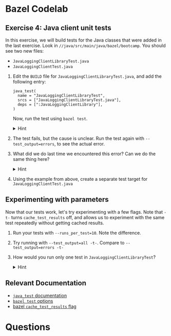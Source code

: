 # Bazel Codelab

## Exercise 4: Java client unit tests

In this exercise, we will build tests for the Java classes that were added in the last exercise. Look in `//java/src/main/java/bazel/bootcamp`. You should see two new files:
* `JavaLoggingClientLibraryTest.java`
* `JavaLoggingClientTest.java`

1.  Edit the `BUILD` file for `JavaLoggingClientLibraryTest.java`, and add the following entry:
    ```
    java_test(
      name = "JavaLoggingClientLibraryTest",
      srcs = ["JavaLoggingClientLibraryTest.java"],
      deps = [":JavaLoggingClientLibrary"],
    )
    ```
    Now, run the test using `bazel test`.
    <details>
      <summary>Hint</summary>

      ```
      bazel test //java/src/main/java/bazel/bootcamp:JavaLoggingClientLibraryTest
      ```
    </details>
1.  The test fails, but the cause is unclear. Run the test again with `--test_output=errors`, to see the actual error.
1.  What did we do last time we encountered this error? Can we do the same thing here?
    <details>
      <summary>Hint</summary>

      Add the following `runtime_dep` to your `JavaLoggingClientLibraryTest` target.
      ```
      runtime_deps = ["@io_grpc_grpc_java//netty"],
      ``` 
    </details>
1.  Using the example from above, create a separate test target for `JavaLoggingClientTest.java`

## Experimenting with parameters
Now that our tests work, let's try experimenting with a few flags. Note that `-t-` turns `cache_test_results` off, and allows us to experiment with the same test repeatedly without getting cached results.

1. Run your tests with `--runs_per_test=10`. Note the difference.
1. Try running with `--test_output=all -t-`. Compare to `--test_output=errors -t-`
1. How would you run only one test in `JavaLoggingClientLibraryTest`?
   <details>
      <summary>Hint</summary>

      ```
      bazel test //java/src/main/java/bazel/bootcamp:JavaLoggingClientLibraryTest --test_filter=testHello -t-
      ```
    </details>

## Relevant Documentation
- [`java_test` documentation](https://docs.bazel.build/versions/master/be/java.html#java_test)
- [`bazel test` options](https://bazel.build/docs/user-manual#bazel-test-options)
- [bazel `cache_test_results` flag](https://bazel.build/docs/user-manual#cache-test-results)

Questions
====
